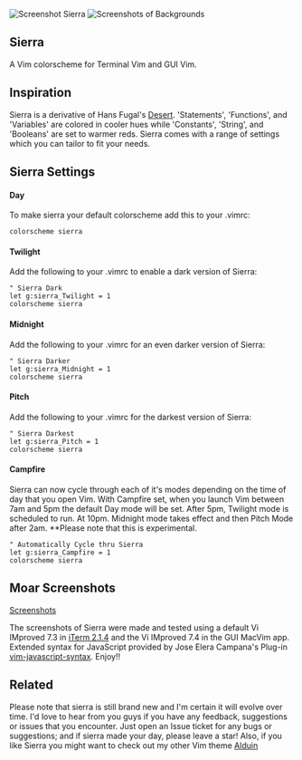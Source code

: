 ![Screenshot Sierra](https://cloud.githubusercontent.com/assets/11221489/12998696/988748a2-d0fb-11e5-8a21-5ed1cb4f713b.jpg)
![Screenshots of Backgrounds](https://cloud.githubusercontent.com/assets/11221489/12998707/c49087ce-d0fb-11e5-9cfd-63ecd78544c6.png)

Sierra
------

A Vim colorscheme for Terminal Vim and GUI Vim. 

Inspiration
-----------

Sierra is a derivative of Hans Fugal's [Desert](https://github.com/fugalh/desert.vim). 'Statements', 'Functions', and 'Variables' are colored in cooler hues while 'Constants', 'String', and 'Booleans' are set to warmer reds. Sierra comes with a range of settings which you can tailor to fit your needs.

Sierra Settings
---------------

#### Day ####
To make sierra your default colorscheme add this to your .vimrc: 

    colorscheme sierra

#### Twilight ####
Add the following to your .vimrc to enable a dark version of Sierra:

    " Sierra Dark
    let g:sierra_Twilight = 1
    colorscheme sierra

#### Midnight ####
Add the following to your .vimrc for an even darker version of Sierra:

    " Sierra Darker
    let g:sierra_Midnight = 1
    colorscheme sierra

#### Pitch ####
Add the following to your .vimrc for the darkest version of Sierra:

    " Sierra Darkest
    let g:sierra_Pitch = 1
    colorscheme sierra

#### Campfire ####
Sierra can now cycle through each of it's modes depending on the time of day that you open Vim. With Campfire set, when you launch Vim between 7am and 5pm the default Day mode will be set. After 5pm, Twilight mode is scheduled to run. At 10pm. Midnight mode takes effect and then Pitch Mode after 2am. **Please note that this is experimental.

    " Automatically Cycle thru Sierra
    let g:sierra_Campfire = 1
    colorscheme sierra


Moar Screenshots
----------------
[Screenshots](https://github.com/AlessandroYorba/Sierra/issues/1)

The screenshots of Sierra were made and tested using a default Vi IMproved 7.3 in [iTerm 2.1.4](https://www.iterm2.com) and the Vi IMproved 7.4 in the GUI MacVim app. Extended syntax for JavaScript provided by Jose Elera Campana's Plug-in [vim-javascript-syntax](https://github.com/jelera/vim-javascript-syntax). Enjoy!!

Related 
-------
Please note that sierra is still brand new and I'm certain it will evolve over time. I'd love to hear from you guys if you have any feedback, suggestions or issues that you encounter. Just open an Issue ticket for any bugs or suggestions; and if sierra made your day, please leave a star! Also, if you like Sierra you might want to check out my other Vim theme [Alduin](https://github.com/AlessandroYorba/Alduin)
